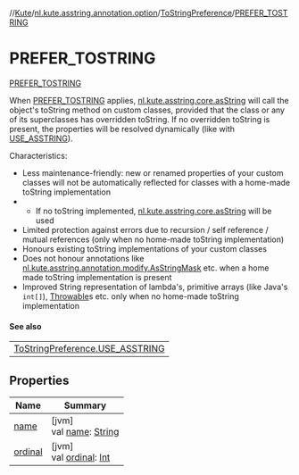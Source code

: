 //[Kute](../../../../index.md)/[nl.kute.asstring.annotation.option](../../index.md)/[ToStringPreference](../index.md)/[PREFER_TOSTRING](index.md)

# PREFER_TOSTRING

[PREFER_TOSTRING](index.md)

When [PREFER_TOSTRING](index.md) applies, [nl.kute.asstring.core.asString](../../../nl.kute.asstring.core/as-string.md) will call the object's toString method on custom classes, provided that the class or any of its superclasses has overridden toString. If no overridden toString is present, the properties will be resolved dynamically (like with [USE_ASSTRING](../-u-s-e_-a-s-s-t-r-i-n-g/index.md)).

Characteristics:

- 
   Less maintenance-friendly: new or renamed properties of your custom classes will not be automatically reflected for classes with a home-made toString implementation
- - 
      If no toString implemented, [nl.kute.asstring.core.asString](../../../nl.kute.asstring.core/as-string.md) will be used
- 
   Limited protection against errors due to recursion / self reference / mutual references (only when no home-made toString implementation)
- 
   Honours existing toString implementations of your custom classes
- 
   Does not honour annotations like [nl.kute.asstring.annotation.modify.AsStringMask](../../../nl.kute.asstring.annotation.modify/-as-string-mask/index.md) etc. when a home made toString implementation is present
- 
   Improved String representation of lambda's, primitive arrays (like Java's `int[]`), [Throwable](https://kotlinlang.org/api/latest/jvm/stdlib/kotlin/-throwable/index.html)s etc. only when no home-made toString implementation

#### See also

| |
|---|
| [ToStringPreference.USE_ASSTRING](../-u-s-e_-a-s-s-t-r-i-n-g/index.md) |

## Properties

| Name | Summary |
|---|---|
| [name](../../../nl.kute.hashing/-digest-method/-m-d5/index.md#-372974862%2FProperties%2F-1216412040) | [jvm]<br>val [name](../../../nl.kute.hashing/-digest-method/-m-d5/index.md#-372974862%2FProperties%2F-1216412040): [String](https://kotlinlang.org/api/latest/jvm/stdlib/kotlin/-string/index.html) |
| [ordinal](../../../nl.kute.hashing/-digest-method/-m-d5/index.md#-739389684%2FProperties%2F-1216412040) | [jvm]<br>val [ordinal](../../../nl.kute.hashing/-digest-method/-m-d5/index.md#-739389684%2FProperties%2F-1216412040): [Int](https://kotlinlang.org/api/latest/jvm/stdlib/kotlin/-int/index.html) |
